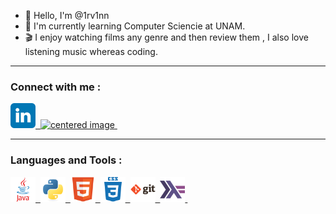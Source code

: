 - :call_me_hand: Hello, I'm @1rv1nn
- :grimacing: I'm currently learning Computer Sciencie at UNAM.
- :clapper: I enjoy watching films any genre and then review them , I also love listening music whereas coding.
---
### Connect with me :
<div>
  <a href="https://www.linkedin.com/in/irvin-gonz%C3%A1lez-8335b9242"> <img src="https://github.com/edent/SuperTinyIcons/blob/master/images/svg/linkedin.svg" title="Linkedin"  alt="centered image" width="40" height="40"/>&nbsp;
   </a>
   <a href="https://boxd.it/3saYT"> <img src="https://camo.githubusercontent.com/8e0d352911730ab5892f17718f3b09ea0361da891c6e09f3a3d85bb0a725b2fa/68747470733a2f2f612e6c74726278642e636f6d2f6c6f676f732f6c6574746572626f78642d646563616c2d646f74732d706f732d7267622d35303070782e706e67" title="Letterbox"  alt="centered image" width="40" height="40"/>&nbsp;
   </a>
</div>

---
### Languages and Tools :
<div>
   <a href="https://www.java.com/es/"> <img src="https://github.com/devicons/devicon/blob/master/icons/java/java-original-wordmark.svg" title="Java" alt="Java" width="40" height="40"/>&nbsp;
   </a>
   <a href="https://www.python.org/"> <img src="https://github.com/devicons/devicon/blob/master/icons/python/python-original.svg" title="Python" **alt="Python" width="40" height="40"/>&nbsp;
   </a>
   <a href="https://www.w3.org/html/"> <img src="https://github.com/devicons/devicon/blob/master/icons/html5/html5-original.svg" title="HTML5" alt="HTML" width="40" height="40"/>&nbsp;
   </a>
   <a href="https://www.w3schools.com/css/"> <img src="https://github.com/devicons/devicon/blob/master/icons/css3/css3-plain-wordmark.svg"  title="CSS3" alt="CSS" width="40" height="40"/>&nbsp;
   </a>
   <a href="https://git-scm.com/"> <img src="https://github.com/devicons/devicon/blob/master/icons/git/git-original-wordmark.svg" title="Git" **alt="Git" width="40" height="40"/>&nbsp;
   </a>
   <a href="https://www.haskell.org/"> <img src="https://github.com/devicons/devicon/blob/master/icons/haskell/haskell-original.svg" title="Haskell" **alt="Haskell" width="40" height="40"/>&nbsp;
   </a> 
</div>



